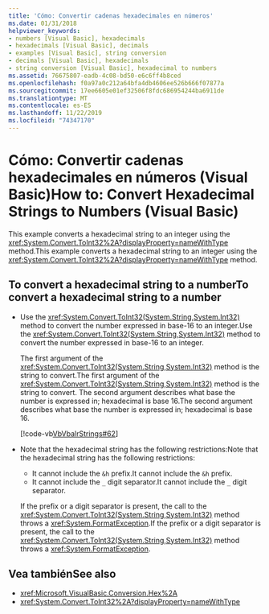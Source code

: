 ```yaml
---
title: 'Cómo: Convertir cadenas hexadecimales en números'
ms.date: 01/31/2018
helpviewer_keywords:
- numbers [Visual Basic], hexadecimals
- hexadecimals [Visual Basic], decimals
- examples [Visual Basic], string conversion
- decimals [Visual Basic], hexadecimals
- string conversion [Visual Basic], hexadecimal to numbers
ms.assetid: 76675807-eadb-4c08-bd50-e6c6ff4b8ced
ms.openlocfilehash: f0a97a0c212a64bfa4db4606ee526b666f07877a
ms.sourcegitcommit: 17ee6605e01ef32506f8fdc686954244ba6911de
ms.translationtype: MT
ms.contentlocale: es-ES
ms.lasthandoff: 11/22/2019
ms.locfileid: "74347170"
---
```

# <a name="how-to-convert-hexadecimal-strings-to-numbers-visual-basic"></a><span data-ttu-id="92d42-102">Cómo: Convertir cadenas hexadecimales en números (Visual Basic)</span><span class="sxs-lookup"><span data-stu-id="92d42-102">How to: Convert Hexadecimal Strings to Numbers (Visual Basic)</span></span>

<span data-ttu-id="92d42-103">This example converts a hexadecimal string to an integer using the <xref:System.Convert.ToInt32%2A?displayProperty=nameWithType> method.</span><span class="sxs-lookup"><span data-stu-id="92d42-103">This example converts a hexadecimal string to an integer using the <xref:System.Convert.ToInt32%2A?displayProperty=nameWithType> method.</span></span>

## <a name="to-convert-a-hexadecimal-string-to-a-number"></a><span data-ttu-id="92d42-104">To convert a hexadecimal string to a number</span><span class="sxs-lookup"><span data-stu-id="92d42-104">To convert a hexadecimal string to a number</span></span>

- <span data-ttu-id="92d42-105">Use the <xref:System.Convert.ToInt32(System.String,System.Int32)> method to convert the number expressed in base-16 to an integer.</span><span class="sxs-lookup"><span data-stu-id="92d42-105">Use the <xref:System.Convert.ToInt32(System.String,System.Int32)> method to convert the number expressed in base-16 to an integer.</span></span>

  <span data-ttu-id="92d42-106">The first argument of the <xref:System.Convert.ToInt32(System.String,System.Int32)> method is the string to convert.</span><span class="sxs-lookup"><span data-stu-id="92d42-106">The first argument of the <xref:System.Convert.ToInt32(System.String,System.Int32)> method is the string to convert.</span></span> <span data-ttu-id="92d42-107">The second argument describes what base the number is expressed in; hexadecimal is base 16.</span><span class="sxs-lookup"><span data-stu-id="92d42-107">The second argument describes what base the number is expressed in; hexadecimal is base 16.</span></span>

  [!code-vb[VbVbalrStrings#62](~/samples/snippets/visualbasic/VS_Snippets_VBCSharp/VbVbalrStrings/VB/Class2.vb#62)]

- <span data-ttu-id="92d42-108">Note that the hexadecimal string has the following restrictions:</span><span class="sxs-lookup"><span data-stu-id="92d42-108">Note that the hexadecimal string has the following restrictions:</span></span>

  - <span data-ttu-id="92d42-109">It cannot include the `&h` prefix.</span><span class="sxs-lookup"><span data-stu-id="92d42-109">It cannot include the `&h` prefix.</span></span>
  - <span data-ttu-id="92d42-110">It cannot include the `_` digit separator.</span><span class="sxs-lookup"><span data-stu-id="92d42-110">It cannot include the `_` digit separator.</span></span>

  <span data-ttu-id="92d42-111">If the prefix or a digit separator is present, the call to the <xref:System.Convert.ToInt32(System.String,System.Int32)> method throws a <xref:System.FormatException>.</span><span class="sxs-lookup"><span data-stu-id="92d42-111">If the prefix or a digit separator is present, the call to the <xref:System.Convert.ToInt32(System.String,System.Int32)> method throws a <xref:System.FormatException>.</span></span>

## <a name="see-also"></a><span data-ttu-id="92d42-112">Vea también</span><span class="sxs-lookup"><span data-stu-id="92d42-112">See also</span></span>

- <xref:Microsoft.VisualBasic.Conversion.Hex%2A>
- <xref:System.Convert.ToInt32%2A?displayProperty=nameWithType>
